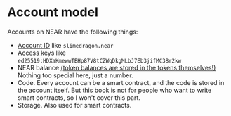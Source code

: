 # Account model

Accounts on NEAR have the following things:
- [Account ID](../lvl4/account-ids.md) like `slimedragon.near`
- [Access keys](./keys.md) like `ed25519:HDXaKmewwTBHp87V8tCZWqDkgMLbJ7Eb3jifMC38r2kw`
- NEAR balance [(token balances are stored in the tokens themselves!)](../lvl1/fts.md#storage-fee)
  Nothing too special here, just a number.
- Code. Every account can be a smart contract, and the code is stored in the account itself.
  But this book is not for people who want to write smart contracts, so I won't cover this part.
- Storage. Also used for smart contracts.
